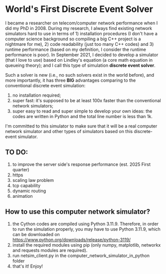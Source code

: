 # World's First Discrete Event Solver

I became a researcher on telecom/computer network performance when I did my PhD in 2008. During my research, I always find existing network simulators hard to use in terms of 1) installation procedures (I don't have a computer science background so compiling a big C++ project is a nightmare for me), 2) code readability (just too many C++ codes) and 3) runtime performance (based on my definition, I consider the runtime performance is poor). In September 2021, I decided to develop a simulator (that I love to use) based on Lindley's equation (a core math equation in queueing theory); and I call this type of simulation **discrete event solver**.

Such a solver is new (i.e., no such solvers exist in the world before), and more importantly, it has three **BIG** advantages comparing to the conventional discrete event simulation:
1. no installation required;
2. super fast: it's supposed to be at least 100x faster than the conventional network simulators;
3. super easy to read and super simple to develop your own ideas: the codes are written in Python and the total line number is less than 1k.

I'm committed to this simulator to make sure that it will be a real computer network simulator and other types of simulators based on this discrete-event simulator. 

## TO DO:
1. to improve the server side's response performance (est. 2025 First quarter)
2. https
3. scaling law problem
4. tcp capability
5. dynamic routing
6. animation

## How to use this computer network simulator?
1. the Cython codes are compiled using Python 3.11.9. Therefore, in order to run the simulation properly, you may have to use Python 3.11.9, which can be downloaded on https://www.python.org/downloads/release/python-3119/
2. install the required modules using pip (only numpy, matplotlib, networkx and requests modules are required).
3. run netsim_client.py in the computer_network_simulator_in_python folder
4. that's it! Enjoy!
